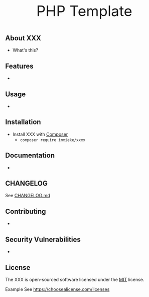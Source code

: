 <p style="text-align:center;font-size:46px;"> PHP Template</p>

## About XXX
- What's this?

## Features
- 

## Usage
- 

## Installation
- Install XXX with [Composer](https://getcomposer.org/)
  - `composer require imxieke/xxxx`

## Documentation
- 

## CHANGELOG
See [CHANGELOG.md]()

## Contributing
- 


## Security Vulnerabilities
-


## License

The XXX is open-sourced software licensed under the [MIT]() license.

Example See https://choosealicense.com/licenses